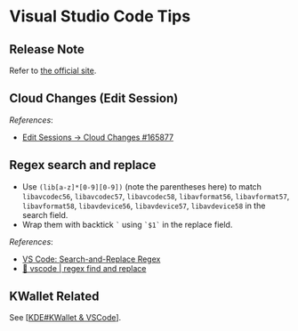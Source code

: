 # Visual Studio Code Tips

## Release Note

Refer to [the official site](https://code.visualstudio.com/updates).

## Cloud Changes (Edit Session)

*References*:

- [Edit Sessions -> Cloud Changes #165877](https://github.com/microsoft/vscode/pull/165877#issuecomment-1357545069)

## Regex search and replace

- Use `(lib[a-z]*[0-9][0-9])` (note the parentheses here) to match `libavcodec56`, `libavcodec57`, `libavcodec58`, `libavformat56`, `libavformat57`, `libavformat58`, `libavdevice56`, `libavdevice57`, `libavdevice58` in the search field.
- Wrap them with backtick `` ` `` using `` `$1` `` in the replace field.

*References*:

- [VS Code: Search-and-Replace Regex](https://dev.to/rfornal/vs-code-search-and-replace-regex-mn2)
- [🔎 vscode | regex find and replace](https://www.youtube.com/watch?v=xMhKstbdr3k)

## KWallet Related

See [[KDE#KWallet & VSCode]].

[//begin]: # "Autogenerated link references for markdown compatibility"
[KDE#KWallet & VSCode]: ../Linux/cross-distro/KDE.md "KDE Plasma Tweak"
[//end]: # "Autogenerated link references"
